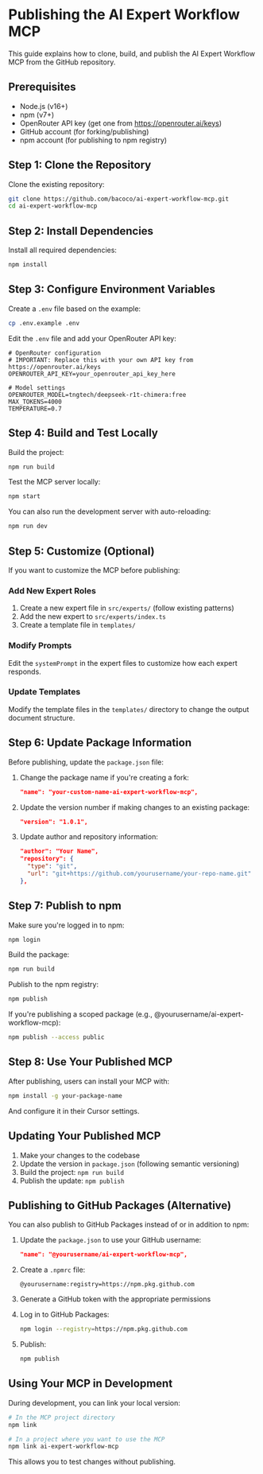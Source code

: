 # Publishing the AI Expert Workflow MCP

This guide explains how to clone, build, and publish the AI Expert Workflow MCP from the GitHub repository.

## Prerequisites

- Node.js (v16+)
- npm (v7+)
- OpenRouter API key (get one from https://openrouter.ai/keys)
- GitHub account (for forking/publishing)
- npm account (for publishing to npm registry)

## Step 1: Clone the Repository

Clone the existing repository:

```bash
git clone https://github.com/bacoco/ai-expert-workflow-mcp.git
cd ai-expert-workflow-mcp
```

## Step 2: Install Dependencies

Install all required dependencies:

```bash
npm install
```

## Step 3: Configure Environment Variables

Create a `.env` file based on the example:

```bash
cp .env.example .env
```

Edit the `.env` file and add your OpenRouter API key:

```
# OpenRouter configuration
# IMPORTANT: Replace this with your own API key from https://openrouter.ai/keys
OPENROUTER_API_KEY=your_openrouter_api_key_here

# Model settings
OPENROUTER_MODEL=tngtech/deepseek-r1t-chimera:free
MAX_TOKENS=4000
TEMPERATURE=0.7
```

## Step 4: Build and Test Locally

Build the project:

```bash
npm run build
```

Test the MCP server locally:

```bash
npm start
```

You can also run the development server with auto-reloading:

```bash
npm run dev
```

## Step 5: Customize (Optional)

If you want to customize the MCP before publishing:

### Add New Expert Roles

1. Create a new expert file in `src/experts/` (follow existing patterns)
2. Add the new expert to `src/experts/index.ts`
3. Create a template file in `templates/`

### Modify Prompts

Edit the `systemPrompt` in the expert files to customize how each expert responds.

### Update Templates

Modify the template files in the `templates/` directory to change the output document structure.

## Step 6: Update Package Information

Before publishing, update the `package.json` file:

1. Change the package name if you're creating a fork:
   ```json
   "name": "your-custom-name-ai-expert-workflow-mcp",
   ```

2. Update the version number if making changes to an existing package:
   ```json
   "version": "1.0.1",
   ```

3. Update author and repository information:
   ```json
   "author": "Your Name",
   "repository": {
     "type": "git",
     "url": "git+https://github.com/yourusername/your-repo-name.git"
   },
   ```

## Step 7: Publish to npm

Make sure you're logged in to npm:

```bash
npm login
```

Build the package:

```bash
npm run build
```

Publish to the npm registry:

```bash
npm publish
```

If you're publishing a scoped package (e.g., @yourusername/ai-expert-workflow-mcp):

```bash
npm publish --access public
```

## Step 8: Use Your Published MCP

After publishing, users can install your MCP with:

```bash
npm install -g your-package-name
```

And configure it in their Cursor settings.

## Updating Your Published MCP

1. Make your changes to the codebase
2. Update the version in `package.json` (following semantic versioning)
3. Build the project: `npm run build`
4. Publish the update: `npm publish`

## Publishing to GitHub Packages (Alternative)

You can also publish to GitHub Packages instead of or in addition to npm:

1. Update the `package.json` to use your GitHub username:
   ```json
   "name": "@yourusername/ai-expert-workflow-mcp",
   ```

2. Create a `.npmrc` file:
   ```
   @yourusername:registry=https://npm.pkg.github.com
   ```

3. Generate a GitHub token with the appropriate permissions

4. Log in to GitHub Packages:
   ```bash
   npm login --registry=https://npm.pkg.github.com
   ```

5. Publish:
   ```bash
   npm publish
   ```

## Using Your MCP in Development

During development, you can link your local version:

```bash
# In the MCP project directory
npm link

# In a project where you want to use the MCP
npm link ai-expert-workflow-mcp
```

This allows you to test changes without publishing.